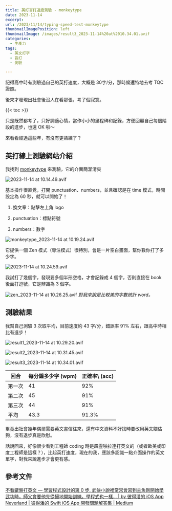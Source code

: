 ```yaml
---
title: 英打盲打速度測驗 - monkeytype  
date: 2023-11-14
excerpt: 
url: /2023/11/14/typing-speed-test-monkeytype
thumbnailImagePosition: left
thumbnailImage: /images/result3_2023-11-14%20at%2010.34.01.avif
categories:
  - 生產力
tags:
  - 英文打字
  - 盲打
  - 測驗

---
```

記得高中時有測驗過自己的英打速度，大概是 30字/分，那時候還特地去考 TQC 證照。

後來才發現出社會後沒人在看那張，考了個寂寞。
<!--more-->


{{< toc >}}

只是既然都考了，只好調適心情，當作小小的里程碑和記錄，方便回顧自己每個階段的進步，也還 OK 啦～

來看看經過這些年，有沒有更熟練了？



## 英打線上測驗網站介紹

我找到 [monkeytype](https://monkeytype.com/) 來測驗，它的介面簡潔清爽

![2023-11-14 at 10.14.49.avif](2023-11-14%20at%2010.14.49.avif)



基本操作很直覺，打開 punctuation、numbers，並且確認是在 time 模式，時間設定為 60 秒，就可以開始了！

1. 換文章：點擊左上角 logo 

2. punctuation：標點符號

3. numbers：數字

![monkeytype_2023-11-14 at 10.19.24.avif](monkeytype_2023-11-14%20at%2010.19.24.avif)



它提供一個 Zen 模式（專注模式）很特別，會是一片空白畫面，幫你數你打了多少字。

![2023-11-14 at 10.24.59.avif](2023-11-14%20at%2010.24.59.avif)



我試打了幾個字，發現要多個半形空格，才會記錄成 4 個字，否則直接在 book 後面打逗號，它是辨識為 3 個字。

![zen_2023-11-14 at 10.26.25.avif](zen_2023-11-14%20at%2010.26.25.avif)
*對我來說是比較美的字數統計 word。*



## 測驗結果

我幫自己測驗 3 次取平均，目前速度約 43 字/分，錯誤率 91% 左右，跟高中時相比有進步！



![result1_2023-11-14 at 10.29.20.avif](result1_2023-11-14%20at%2010.29.20.avif)

![result2_2023-11-14 at 10.31.45.avif](result2_2023-11-14%20at%2010.31.45.avif)

![result3_2023-11-14 at 10.34.01.avif](result3_2023-11-14%20at%2010.34.01.avif)

| 回合 | 每分鐘多少字 (wpm) | 正確率\ (acc) | 
|---|---|---|
| 第一次 | 41 | 92% | 
| 第二次 | 45 | 91% | 
| 第三次 | 44 | 91% | 
| 平均 | 43\.3 | 91\.3% | 


畢竟出社會幾年偶爾需要英文書信往來，還有中文資料不好找時要改用英文餵估狗，沒有退步真是欣慰。

話說回來，好像很少看到工程師 coding 時是霹靂啪拉連打英文的（或者歐美或印度工程師是這樣？），比起英打速度，現在的我，應該多認識一點介面操作的英文單字，對我來說進步才會更有感。



## 參考文件

[不看鍵盤打英文 — 學習程式設計的第 0 步. 武俠小說裡常常會寫到主角剛開始學武功時，師父會要他先從掃地開始訓練。學程式也一樣… | by 彼得潘的 iOS App Neverland | 彼得潘的 Swift iOS App 開發問題解答集 | Medium](https://medium.com/%E5%BD%BC%E5%BE%97%E6%BD%98%E7%9A%84-swift-ios-app-%E9%96%8B%E7%99%BC%E5%95%8F%E9%A1%8C%E8%A7%A3%E7%AD%94%E9%9B%86/%E4%B8%8D%E7%9C%8B%E9%8D%B5%E7%9B%A4%E6%89%93%E8%8B%B1%E6%96%87-%E5%AD%B8%E7%BF%92%E7%A8%8B%E5%BC%8F%E8%A8%AD%E8%A8%88%E7%9A%84%E7%AC%AC-0-%E6%AD%A5-6dcfd55b016d)


